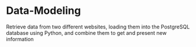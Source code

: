 # Data-Modeling
 Retrieve data from two different websites, loading them into the PostgreSQL database using Python, and combine them to get and present new information
